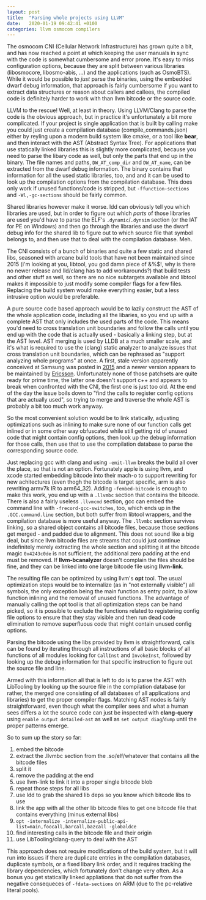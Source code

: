 ```yaml
---
layout: post
title:  "Parsing whole projects using LLVM"
date:   2020-01-19 09:42:41 +0100
categories: llvm osmocom compilers
---
```

The osmocom CNI (Cellular Network Infrastructure) has grown quite a bit, and has now reached a point at which keeping the user manuals in sync with the code is somewhat cumbersome and error prone. It's easy to miss configuration options, because they are split between various libraries (libosmocore, libosmo-abis, ...) and the applications (such as OsmoBTS). While it would be possible to _just_ parse the binaries, using the embedded dwarf debug information, that approach is fairly cumbersome if you want to extract data structures or reason about callers and callees, the compiled code is definitely harder to work with than llvm bitcode or the source code.

LLVM to the rescue!
Well, at least in theory. Using LLVM/Clang to parse the code is the obvious approach, but in practice it's unfortunately a bit more complicated. If your project is single application that is built by calling make you could just create a compilation database (compile_commands.json) either by reyling upon a modern build system like cmake, or a tool like **bear**, and then interact with the AST (Abstract Syntax Tree). For applications that use statically linked libraries this is slightly more complicated, because you need to parse the libary code as well, but only the parts that end up in the binary. The file names and paths, `DW_AT_comp_dir` and `DW_AT_name`, can be extracted from the dwarf debug information. The binary contains that information for all the used static libraries, too, and and it can be used to look up the compilation options from the compilation database. This does only work if unused functions/code is stripped, but `-ffunction-sections` and `-Wl,-gc-sections` should be fairly common.

Shared libraries however make it worse. ldd can obviously tell you which libraries are used, but in order to figure out which _parts_ of those libraries are used you'd have to parse the ELF's `.dynamic`/`.dynsim` section (or the IAT for PE on Windows) and then go through the libraries and use the dwarf debug info for the shared lib to figure out to which source file that symbol belongs to, and then use that to deal with the compilation database. Meh.

The CNI consists of a bunch of binaries and quite a few static and shared libs, seasoned with arcane build tools that have not been maintained since 2015 (i'm looking at you, libtool, you god damn piece of &%$!, why is there no newer release and lld/clang has to add workarounds?) that build tests and other stuff as well, so there are no nice subtargets available and libtool makes it impossible to just modify some compiler flags for a few files. Replacing the build system would make everything easier, but a less intrusive option would be preferable.

A pure source code based approach would be to lazily construct the AST of the whole application code, including all the libaries, so you end up with a complete AST that only includes the used parts of the code.
This means you'd need to cross translation unit boundaries and follow the calls until you end up with the code that is actually used - basically a linking step, but at the AST level. AST merging is used by LLDB at a much smaller scale, and it's what is required to use the (clang) static analyzer to analyze issues that cross translation unit boundaries, which can be rephrased as "support analyzing whole programs" at once. A first, stale version apparently conceived at Samsung was posted in [2015](http://lists.llvm.org/pipermail/cfe-dev/2015-October/045730.html) and a newer version appears to be maintained by [Ericsson](https://github.com/dkrupp/clang/tree/ctu-master). Unfortunately none of those patchsets are quite ready for prime time, the latter one doesn't support c++ and appears to break when confronted with the CNI, the first one is just too old. At the end of the day the issue boils down to "find the calls to register config options that are actually used", so trying to merge and traverse the whole AST is probably a bit too much work anyway.


So the most convenient solution would be to link statically, adjusting optimizations such as inlining to make sure none of our function calls get inlined or in some other way obfuscated while still getting rid of unused code that might contain config options, then look up the debug information for those calls, then use that to use the compilation database to parse the corresponding source code.

Just replacing gcc with clang and using `-emit-llvm` breaks the build all over the place, so that is not an option. Fortunately apple is using llvm, and xcode started embedding bitcode into their mach-o to support rewriting for new achitectures (even thogh the bitcode is target specific, arm is also rewriting armv7k IR to arm64_32). Adding `-fembed-bitcode` is enough to make this work, you end up with a `.llvmbc` section that contains the bitcode. There is also a fairly useless `.llvmcmd` section, gcc can embed the command line with `-frecord-gcc-switches`, too, which ends up in the `.GCC.command.line` section, but both suffer from libtool wrappers, and the compilation database is more useful anyway. The `.llvmbc` section survives linking, so a shared object contains all bitcode files, because those sections get merged - and padded due to alignment. This does not sound like a big deal, but since llvm bitcode files are streams that could just continue indefinitely merely extracting the whole section and splitting it at the bitcode magic `0x4243c0de` is not sufficient, the additional zero padding at the end must be removed. If **llvm-bcanalyzer** doesn't complain the files should be fine, and they can be linked into one large bitcode file using **llvm-link**.

The resulting file can be optimized by using llvm's **opt** tool. The usual optimization steps would be to internalize (as in "not externally visible") all symbols, the only exception being the main function as entry point, to allow function inlining and the removal of unused functions. The advantage of manually calling the opt tool is that all optimization steps can be hand picked, so it is possible to exclude the functions related to registering config file options to ensure that they stay visible and then run dead code elimination to remove superfluous code that might contain unused config options.

Parsing the bitcode using the libs provided by llvm is straightforward, calls can be found by iterating through all instructions of all basic blocks of all functions of all modules looking for `CallInst` and `InvokeInst`, followed by looking up the debug information for that specific instruction to figure out the source file and line.

Armed with this information all that is left to do is to parse the AST with LibTooling by looking up the source file in the compilation database (or rather, the merged one consisting of all databases of all applications and libraries) to get the proper compiler flags.
Matching AST nodes is fairly straightforward, even though what the compiler sees and what a human sees differs a lot the source code can just be inspected with **clang-query** using `enable output detailed-ast` as well as `set output diag`/`dump` until the proper patterns emerge.

So to sum up the story so far:
1. embed the bitcode
2. extract the .llvmbc section from the .so/elf/whatever that contains all the bitcode files
3. split it
4. remove the padding at the end
5. use llvm-link to link it into a proper single bitcode blob
6. repeat those steps for all libs
7. use ldd to grab the shared lib deps so you know which bitcode libs to use
8. link the app with all the other lib bitcode files to get one bitcode file that contains everything (minus external libs)
9. `opt -internalize -internalize-public-api-list=main,foocall,barcall,bazcall -globaldce`
10. find interesting calls in the bitcode file and their origin
11. use LibTooling/clang-query to deal with the AST

This approach does not require modifications of the build system, but it will run into issues if there are duplicate entries in the compilation databases, duplicate symbols, or a fixed libary link order, and it requires tracking the library dependencies, which fortunately don't change very often. As a bonus you get staticallly linked appliations that do not suffer from the negative consequeces of `-fdata-sections` on ARM (due to the pc-relative literal pools).

